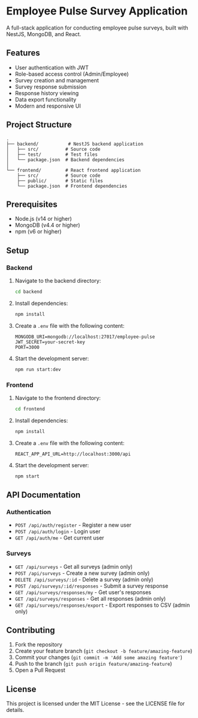 # Employee Pulse Survey Application

A full-stack application for conducting employee pulse surveys, built with NestJS, MongoDB, and React.

## Features

- User authentication with JWT
- Role-based access control (Admin/Employee)
- Survey creation and management
- Survey response submission
- Response history viewing
- Data export functionality
- Modern and responsive UI

## Project Structure

```
.
├── backend/           # NestJS backend application
│   ├── src/          # Source code
│   ├── test/         # Test files
│   └── package.json  # Backend dependencies
│
└── frontend/         # React frontend application
    ├── src/          # Source code
    ├── public/       # Static files
    └── package.json  # Frontend dependencies
```

## Prerequisites

- Node.js (v14 or higher)
- MongoDB (v4.4 or higher)
- npm (v6 or higher)

## Setup

### Backend

1. Navigate to the backend directory:
   ```bash
   cd backend
   ```

2. Install dependencies:
   ```bash
   npm install
   ```

3. Create a `.env` file with the following content:
   ```
   MONGODB_URI=mongodb://localhost:27017/employee-pulse
   JWT_SECRET=your-secret-key
   PORT=3000
   ```

4. Start the development server:
   ```bash
   npm run start:dev
   ```

### Frontend

1. Navigate to the frontend directory:
   ```bash
   cd frontend
   ```

2. Install dependencies:
   ```bash
   npm install
   ```

3. Create a `.env` file with the following content:
   ```
   REACT_APP_API_URL=http://localhost:3000/api
   ```

4. Start the development server:
   ```bash
   npm start
   ```

## API Documentation

### Authentication

- `POST /api/auth/register` - Register a new user
- `POST /api/auth/login` - Login user
- `GET /api/auth/me` - Get current user

### Surveys

- `GET /api/surveys` - Get all surveys (admin only)
- `POST /api/surveys` - Create a new survey (admin only)
- `DELETE /api/surveys/:id` - Delete a survey (admin only)
- `POST /api/surveys/:id/responses` - Submit a survey response
- `GET /api/surveys/responses/my` - Get user's responses
- `GET /api/surveys/responses` - Get all responses (admin only)
- `GET /api/surveys/responses/export` - Export responses to CSV (admin only)

## Contributing

1. Fork the repository
2. Create your feature branch (`git checkout -b feature/amazing-feature`)
3. Commit your changes (`git commit -m 'Add some amazing feature'`)
4. Push to the branch (`git push origin feature/amazing-feature`)
5. Open a Pull Request

## License

This project is licensed under the MIT License - see the LICENSE file for details. 